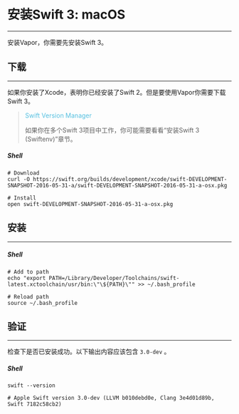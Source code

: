 # 安装Swift 3: macOS
---
安装Vapor，你需要先安装Swift 3。

## 下载
---
如果你安装了Xcode，表明你已经安装了Swift 2。但是要使用Vapor你需要下载Swift 3。


> <font color="#56C0E0"> Swift Version Manager </font>
> 
> 如果你在多个Swift 3项目中工作，你可能需要看看“安装Swift 3 (Swiftenv)”章节。


##### Shell

```
# Download
curl -O https://swift.org/builds/development/xcode/swift-DEVELOPMENT-SNAPSHOT-2016-05-31-a/swift-DEVELOPMENT-SNAPSHOT-2016-05-31-a-osx.pkg

# Install
open swift-DEVELOPMENT-SNAPSHOT-2016-05-31-a-osx.pkg
```

## 安装
---
##### Shell
```
# Add to path
echo "export PATH=/Library/Developer/Toolchains/swift-latest.xctoolchain/usr/bin:\"\${PATH}\"" >> ~/.bash_profile

# Reload path
source ~/.bash_profile
```

## 验证
---
检查下是否已安装成功。以下输出内容应该包含 ```3.0-dev``` 。

##### Shell
```
swift --version

# Apple Swift version 3.0-dev (LLVM b010debd0e, Clang 3e4d01d89b, Swift 7182c58cb2)
```